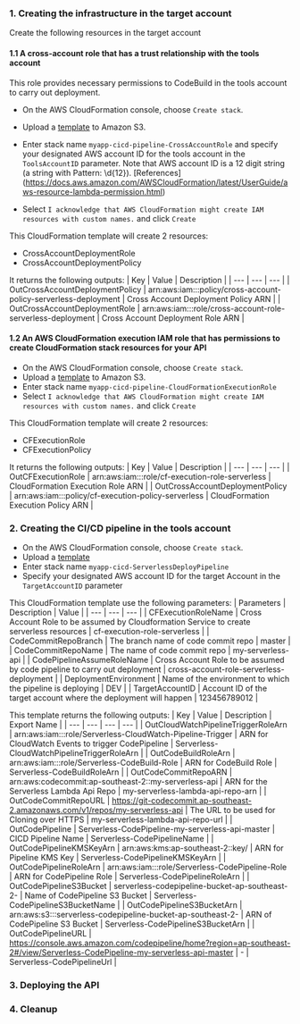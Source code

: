 ### 1. Creating the infrastructure in the target account
Create the following resources in the target account
#### 1.1 A cross-account role that has a trust relationship with the tools account
This role provides necessary permissions to CodeBuild in the tools account to carry out deployment.

- On the AWS CloudFormation console, choose `Create stack`.
- Upload a [template](https://github.com/awslabs/serverless-api-cross-account-cicd/blob/master/cloudformation/target-account/cf-CrossAccountRole.yml) to Amazon S3.
- Enter stack name `myapp-cicd-pipeline-CrossAccountRole` and specify your designated AWS account ID for the tools account in the `ToolsAccountID` parameter.
Note that AWS account ID is a 12 digit string (a string with Pattern: \d{12}). [References] (https://docs.aws.amazon.com/AWSCloudFormation/latest/UserGuide/aws-resource-lambda-permission.html)

- Select `I acknowledge that AWS CloudFormation might create IAM resources with custom names.` and click `Create`

This CloudFormation template will create 2 resources:
- CrossAccountDeploymentRole
- CrossAccountDeploymentPolicy

It returns the following outputs:
| Key | Value | Description |
| --- | --- | --- |
| OutCrossAccountDeploymentPolicy | arn:aws:iam::<TargetAccountID>:policy/cross-account-policy-serverless-deployment | Cross Account Deployment Policy ARN | 
| OutCrossAccountDeploymentRole | arn:aws:iam::<TargetAccountID>:role/cross-account-role-serverless-deployment | Cross Account Deployment Role ARN |

#### 1.2 An AWS CloudFormation execution IAM role that has permissions to create CloudFormation stack resources for your API
- On the AWS CloudFormation console, choose `Create stack`.
- Upload a [template](https://github.com/awslabs/serverless-api-cross-account-cicd/blob/master/cloudformation/target-account/cf-CloudFormationExecutionRole.yml) to Amazon S3.
- Enter stack name `myapp-cicd-pipeline-CloudFormationExecutionRole`
- Select `I acknowledge that AWS CloudFormation might create IAM resources with custom names.` and click `Create`

This CloudFormation template will create 2 resources:
- CFExecutionRole
- CFExecutionPolicy

It returns the following outputs:
| Key | Value | Description |
| --- | --- | --- |
| OutCFExecutionRole | arn:aws:iam::<TargetAccountID>:role/cf-execution-role-serverless | CloudFormation Execution Role ARN |
| OutCrossAccountDeploymentPolicy | arn:aws:iam::<TargetAccountID>:policy/cf-execution-policy-serverless | CloudFormation Execution Policy ARN |

### 2. Creating the CI/CD pipeline in the tools account
- On the AWS CloudFormation console, choose `Create stack`.
- Upload a [template](https://github.com/awslabs/serverless-api-cross-account-cicd/blob/master/cloudformation/source-account/cf-ServerlessDeployPipeline.yml)
- Enter stack name `myapp-cicd-ServerlessDeployPipeline`
- Specify your designated AWS account ID for the target Account in the `TargetAccountID` parameter

This CloudFormation template use the following parameters:
| Parameters | Description | Value |
| --- | --- | --- |
| CFExecutionRoleName | Cross Account Role to be assumed by Cloudformation Service to create serverless resources | cf-execution-role-serverless |
| CodeCommitRepoBranch | The branch name of code commit repo | master |
| CodeCommitRepoName |  The name of code commit repo | my-serverless-api |
| CodePipelineAssumeRoleName | Cross Account Role to be assumed by code pipeline to carry out deployment | cross-account-role-serverless-deployment |
| DeploymentEnvironment | Name of the environment to which the pipeline is deploying | DEV |
| TargetAccountID | Account ID of the target account where the deployment will happen | 123456789012 |

This template returns the following outputs:
| Key | Value | Description | Export Name |
| --- | --- | --- | --- |
| OutCloudWatchPipelineTriggerRoleArn | arn:aws:iam::<ToolsAccountID>:role/Serverless-CloudWatch-Pipeline-Trigger | ARN for CloudWatch Events to trigger CodePipeline | Serverless-CloudWatchPipelineTriggerRoleArn |
| OutCodeBuildRoleArn | arn:aws:iam::<ToolsAccountID>:role/Serverless-CodeBuild-Role | ARN for CodeBuild Role | Serverless-CodeBuildRoleArn |
| OutCodeCommitRepoARN | arn:aws:codecommit:ap-southeast-2:<ToolsAccountID>:my-serverless-api | ARN for the Serverless Lambda Api Repo | my-serverless-lambda-api-repo-arn |
| OutCodeCommitRepoURL | https://git-codecommit.ap-southeast-2.amazonaws.com/v1/repos/my-serverless-api | The URL to be used for Cloning over HTTPS | my-serverless-lambda-api-repo-url |
| OutCodePipeline | Serverless-CodePipeline-my-serverless-api-master | CICD Pipeline Name | Serverless-CodePipelineName |
| OutCodePipelineKMSKeyArn | arn:aws:kms:ap-southeast-2:<ToolsAccountID>:key/<KeyID> | ARN for Pipeline KMS Key | Serverless-CodePipelineKMSKeyArn |
| OutCodePipelineRoleArn | arn:aws:iam::<ToolsAccountID>:role/Serverless-CodePipeline-Role | ARN for CodePipeline Role | Serverless-CodePipelineRoleArn |
| OutCodePipelineS3Bucket | serverless-codepipeline-bucket-ap-southeast-2-<ToolsAccountID> | Name of CodePipeline S3 Bucket | Serverless-CodePipelineS3BucketName |
| OutCodePipelineS3BucketArn | arn:aws:s3:::serverless-codepipeline-bucket-ap-southeast-2-<ToolsAccountID> | ARN of CodePipeline S3 Bucket | Serverless-CodePipelineS3BucketArn |
| OutCodePipelineURL | https://console.aws.amazon.com/codepipeline/home?region=ap-southeast-2#/view/Serverless-CodePipeline-my-serverless-api-master | - | Serverless-CodePipelineUrl |
### 3. Deploying the API


### 4. Cleanup
